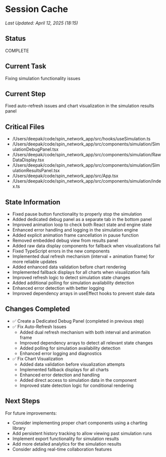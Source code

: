 # Session Cache

*Last Updated: April 12, 2025 (18:15)*

## Status
COMPLETE

## Current Task
Fixing simulation functionality issues

## Current Step
Fixed auto-refresh issues and chart visualization in the simulation results panel

## Critical Files
- /Users/deepak/code/spin_network_app/src/hooks/useSimulation.ts
- /Users/deepak/code/spin_network_app/src/components/simulation/SimulationDebugPanel.tsx
- /Users/deepak/code/spin_network_app/src/components/simulation/RawDataDisplay.tsx
- /Users/deepak/code/spin_network_app/src/components/simulation/SimulationResultsPanel.tsx
- /Users/deepak/code/spin_network_app/src/App.tsx
- /Users/deepak/code/spin_network_app/src/components/simulation/index.ts

## State Information
- Fixed pause button functionality to properly stop the simulation
- Added dedicated debug panel as a separate tab in the bottom panel
- Improved animation loop to check both React state and engine state
- Enhanced error handling and logging in the simulation engine
- Added explicit animation frame cancellation in pause function
- Removed embedded debug view from results panel
- Added raw data display components for fallback when visualizations fail
- Fixed TypeScript errors in the new components
- Implemented dual refresh mechanism (interval + animation frame) for more reliable updates
- Added enhanced data validation before chart rendering
- Implemented fallback displays for all charts when visualization fails
- Improved refresh logic to detect simulation state changes
- Added additional polling for simulation availability detection
- Enhanced error detection with better logging
- Improved dependency arrays in useEffect hooks to prevent stale data

## Changes Completed
- ✅ Create a Dedicated Debug Panel (completed in previous step)
- ✅ Fix Auto-Refresh Issues
  - Added dual refresh mechanism with both interval and animation frame
  - Improved dependency arrays to detect all relevant state changes
  - Added polling for simulation availability detection
  - Enhanced error logging and diagnostics
- ✅ Fix Chart Visualization
  - Added data validation before visualization attempts
  - Implemented fallback displays for all charts
  - Enhanced error detection and handling
  - Added direct access to simulation data in the component
  - Improved state detection logic for conditional rendering

## Next Steps
For future improvements:
- Consider implementing proper chart components using a charting library
- Add persistent history tracking to allow viewing past simulation runs
- Implement export functionality for simulation results
- Add more detailed analytics for the simulation results
- Consider adding real-time collaboration features
